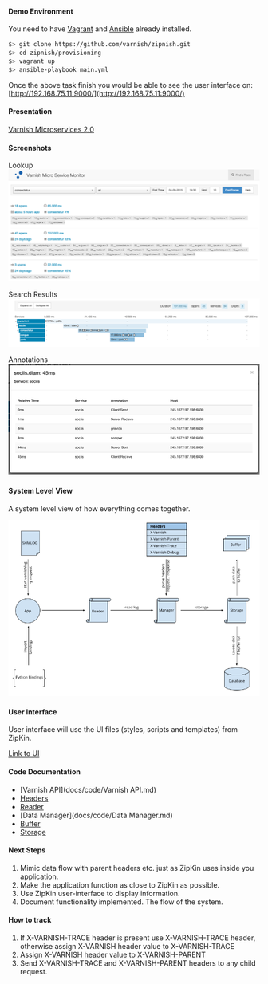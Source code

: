 #### Demo Environment ####

You need to have [Vagrant](https://www.vagrantup.com/) and [Ansible](http://www.ansible.com/) already installed.

```sh
$> git clone https://github.com/varnish/zipnish.git
$> cd zipnish/provisioning
$> vagrant up
$> ansible-playbook main.yml
```

Once the above task finish you would be able to see the user interface on: [http://192.168.75.11:9000/](http://192.168.75.11:9000/)

#### Presentation ####
[Varnish Microservices 2.0](http://www.slideshare.net/Varnish_software/presentations)

#### Screenshots ####

Lookup
![service lookup](images/service-lookup.png)

Search Results
![services drilldown view](images/services-drilldown-view.png)

Annotations
![service annotations](images/service-annotation-view.png)

#### System Level View ####

A system level view of how everything comes together.

![system diagram](images/system-diagram.png)

#### User Interface ####

User interface will use the UI files (styles, scripts and templates) from ZipKin.

[Link to UI](ui/)

#### Code Documentation ####

* [Varnish API](docs/code/Varnish API.md)
* [Headers](docs/code/Headers.md)
* [Reader](docs/code/Reader.md)
* [Data Manager](docs/code/Data Manager.md)
* [Buffer](docs/code/Buffer.md)
* [Storage](docs/code/Storage.md)

#### Next Steps ####

1. Mimic data flow with parent headers etc. just as ZipKin uses inside you application.
2. Make the application function as close to ZipKin as possible.
3. Use ZipKin user-interface to display information.
4. Document functionality implemented. The flow of the system.

#### How to track ####

1. If X-VARNISH-TRACE header is present use X-VARNISH-TRACE header, otherwise assign X-VARNISH header value to X-VARNISH-TRACE
2. Assign X-VARNISH header value to X-VARNISH-PARENT
3. Send X-VARNISH-TRACE and X-VARNISH-PARENT headers to any child request.
